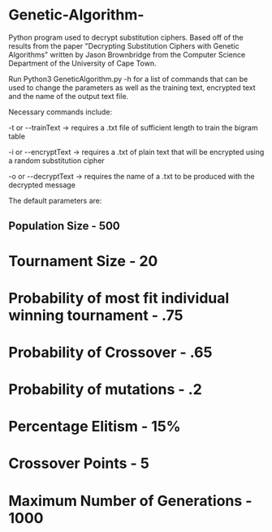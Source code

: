 # Genetic-Algorithm-
Python program used to decrypt substitution ciphers. Based off of the results from the paper "Decrypting Substitution Ciphers with Genetic Algorithms" written by Jason Brownbridge from the Computer Science Department of the University of Cape Town.

Run Python3 GeneticAlgorithm.py -h for a list of commands that can be used to change the parameters as well as the training text, encrypted text and the name of the output text file.

Necessary commands include:

-t or --trainText -> requires a .txt file of sufficient length to train the bigram table

-i or --encryptText -> requires a .txt of plain text that will be encrypted using a random substitution cipher

-o or --decryptText -> requires the name of a .txt to be produced with the decrypted message

The default parameters are:

## Population Size - 500
# Tournament Size - 20
# Probability of most fit individual winning tournament - .75
# Probability of Crossover - .65
# Probability of mutations - .2
# Percentage Elitism - 15%
# Crossover Points - 5
# Maximum Number of Generations - 1000
